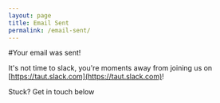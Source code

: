 ```yaml
---
layout: page
title: Email Sent
permalink: /email-sent/
---
```


#Your email was sent!

It's not time to slack, you're moments away from joining us on [https://taut.slack.com](https://taut.slack.com)!

Stuck? Get in touch below
